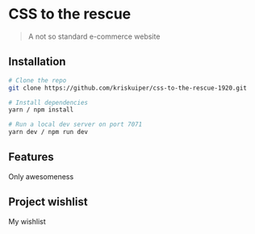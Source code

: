 <!-- [Opdrachten](https://drive.google.com/open?id=13pKQu72pshaEzKw9q5JHLa-aop85nMP6nDCdqioWjoQ) -->

<!-- [Slides](https://drive.google.com/open?id=1BSzGYNLMgtHD4HRnK7f0DgyTv4Pg3xsQwD_eYNo7v0Y) -->

# CSS to the rescue
> A not so standard e-commerce website

## Installation
```bash
# Clone the repo
git clone https://github.com/kriskuiper/css-to-the-rescue-1920.git

# Install dependencies
yarn / npm install

# Run a local dev server on port 7071
yarn dev / npm run dev
```

## Features
Only awesomeness

## Project wishlist
My wishlist

<!-- How about a license here? 📜 (or is it a licence?) 🤷 -->
